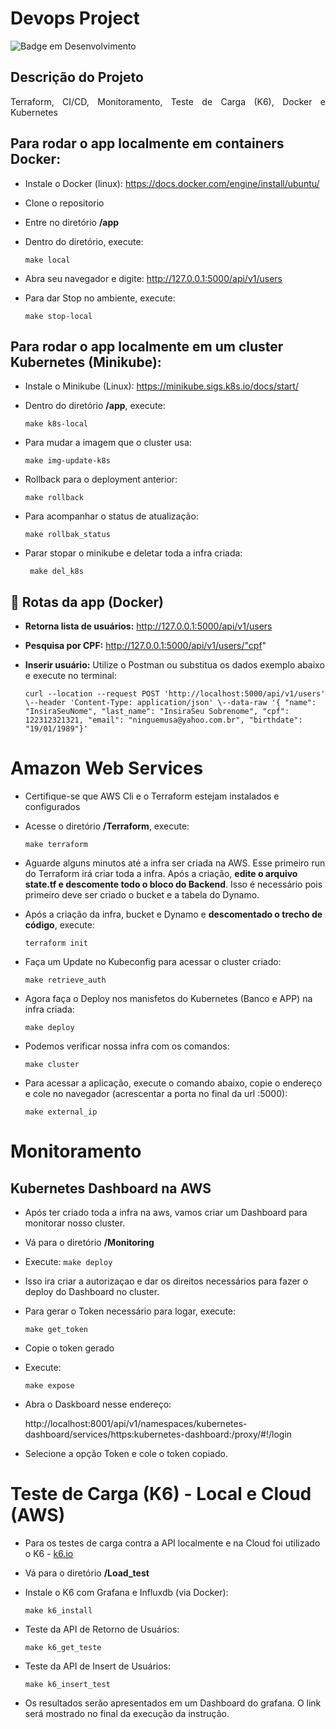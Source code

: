# Devops Project
 
![Badge em Desenvolvimento](http://img.shields.io/static/v1?label=STATUS&message=EM%20DESENVOLVIMENTO&color=GREEN&style=for-the-badge)

## Descrição do Projeto
<p align="justify"> Terraform, CI/CD, Monitoramento, Teste de Carga (K6), Docker e Kubernetes </p>

## Para rodar o app localmente em containers Docker:

- Instale o Docker (linux): https://docs.docker.com/engine/install/ubuntu/

- Clone o repositorio 
- Entre no diretório **/app**    
- Dentro do diretório, execute:

    ```make local```
   
 
 - Abra seu navegador e digite: http://127.0.0.1:5000/api/v1/users

 - Para dar Stop no ambiente, execute:

   ``` make stop-local ```
    
## Para rodar o app localmente em um cluster Kubernetes (Minikube):
    
- Instale o Minikube (Linux): https://minikube.sigs.k8s.io/docs/start/
- Dentro do diretório **/app**, execute:

   ``` make k8s-local ```

- Para mudar a imagem que o cluster usa:
   
   ``` make img-update-k8s ```

- Rollback para o deployment anterior:

   ``` make rollback ```

- Para acompanhar o status de atualização:

   ``` make rollbak_status ```

- Parar stopar o minikube e deletar toda a infra criada:

   ``` make del_k8s```
    

## :hammer: Rotas da app (Docker)

-  **Retorna lista de usuários:** http://127.0.0.1:5000/api/v1/users
-  **Pesquisa por CPF:** http://127.0.0.1:5000/api/v1/users/"cpf"
-  **Inserir usuário:** Utilize o Postman ou substitua os dados exemplo abaixo e execute no terminal:

    ```
    curl --location --request POST 'http://localhost:5000/api/v1/users' \--header 'Content-Type: application/json' \--data-raw '{ "name": "InsiraSeuNome", "last_name": "InsiraSeu Sobrenome", "cpf": 122312321321, "email": "ninguemusa@yahoo.com.br", "birthdate": "19/01/1989"}' 
    ```

# Amazon Web Services

- Certifique-se que AWS Cli e o Terraform estejam instalados e configurados
- Acesse o diretório **/Terraform**, execute:

    ``` make terraform ```

- Aguarde alguns minutos até a infra ser criada na AWS. Esse primeiro run do    Terraform irá criar toda a infra. Após a criação, **edite o arquivo state.tf e descomente todo o bloco do Backend**. Isso é necessário pois primeiro deve ser criado o bucket e a tabela do Dynamo.

-  Após a criação da infra, bucket e Dynamo e **descomentado o trecho de código**, execute:

    ``` terraform init ```

- Faça um Update no Kubeconfig para acessar o cluster criado:

    ``` make retrieve_auth ```

- Agora faça o Deploy nos manisfetos do Kubernetes (Banco e APP) na infra criada:

    ``` make deploy ```

- Podemos verificar nossa infra com os comandos:

    ``` make cluster ```

- Para acessar a aplicação, execute o comando abaixo, copie o endereço e cole no navegador (acrescentar a porta no final da url :5000):

    ``` make external_ip ```

# Monitoramento 

## Kubernetes Dashboard na AWS
    
- Após ter criado toda a infra na aws, vamos criar um Dashboard para monitorar nosso cluster.
- Vá para o diretório **/Monitoring**
- Execute: 
    ``` make deploy ```

- Isso ira criar a autorizaçao e dar os direitos necessários para fazer o deploy do Dashboard no cluster.    
- Para gerar o Token necessário para logar, execute:  

    ``` make get_token ```

- Copie o token gerado
- Execute: 

    ```make expose```

- Abra o Daskboard nesse endereço: 
    
     http://localhost:8001/api/v1/namespaces/kubernetes-dashboard/services/https:kubernetes-dashboard:/proxy/#!/login

- Selecione a opção Token e cole o token copiado.



# Teste de Carga (K6) - Local e Cloud (AWS)

- Para os testes de carga contra a API localmente e na Cloud foi utilizado o K6 -  [k6.io](K6.io)

-  Vá para o diretório **/Load_test**

- Instale o K6 com Grafana e Influxdb (via Docker):

   ``` make k6_install ```

- Teste da API de Retorno de Usuários:

   ``` make k6_get_teste ```

- Teste da API de Insert de Usuários:

   ``` make k6_insert_test ```

- Os resultados serão apresentados em um Dashboard do grafana. O link será mostrado no final da execução da instrução.
       
